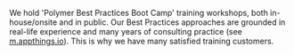 We hold 'Polymer Best Practices Boot Camp' training workshops, both in-house/onsite and in public. Our Best Practices approaches are grounded in real-life experience and many years of consulting practice (see <a href='https://m.appthings.io' target='blank'>m.appthings.io</a>). This is why we have many satisfied training customers. 
